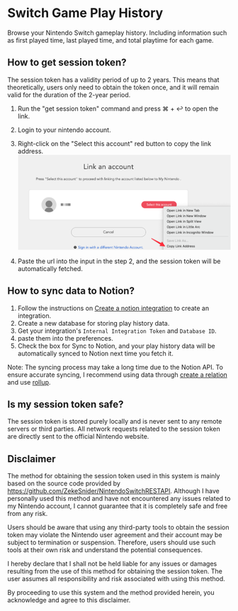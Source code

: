 # Switch Game Play History

Browse your Nintendo Switch gameplay history. Including information such as first played time, last played time, and total playtime for each game.

## How to get session token?

The session token has a validity period of up to 2 years. This means that theoretically, users only need to obtain the token once, and it will remain valid for the duration of the 2-year period.

1. Run the "get session token" command and press ⌘ + ↩ to open the link.

2. Login to your nintendo account.

3. Right-click on the "Select this account" red button to copy the link address.![pic](assets/copy_link.png)

4. Paste the url into the input in the step 2, and the session token will be automatically fetched.

## How to sync data to Notion?

1. Follow the instructions on [Create a notion integration](https://developers.notion.com/docs/create-a-notion-integration) to create an integration.
2. Create a new database for storing play history data.
3. Get your integration's `Internal Integration Token` and `Database ID`.
4. paste them into the preferences.
5. Check the box for Sync to Notion, and your play history data will be automatically synced to Notion next time you fetch it.

Note: The syncing process may take a long time due to the Notion API. To ensure accurate syncing, I recommend using data through [create a relation](https://www.notion.so/help/relations-and-rollups#create-a-relation) and use [rollup](https://www.notion.so/help/relations-and-rollups#rollups).

## Is my session token safe?

The session token is stored purely locally and is never sent to any remote servers or third parties. All network requests related to the session token are directly sent to the official Nintendo website.

## Disclaimer

The method for obtaining the session token used in this system is mainly based on the source code provided by https://github.com/ZekeSnider/NintendoSwitchRESTAPI. Although I have personally used this method and have not encountered any issues related to my Nintendo account, I cannot guarantee that it is completely safe and free from any risk.

Users should be aware that using any third-party tools to obtain the session token may violate the Nintendo user agreement and their account may be subject to termination or suspension. Therefore, users should use such tools at their own risk and understand the potential consequences.

I hereby declare that I shall not be held liable for any issues or damages resulting from the use of this method for obtaining the session token. The user assumes all responsibility and risk associated with using this method.

By proceeding to use this system and the method provided herein, you acknowledge and agree to this disclaimer.
